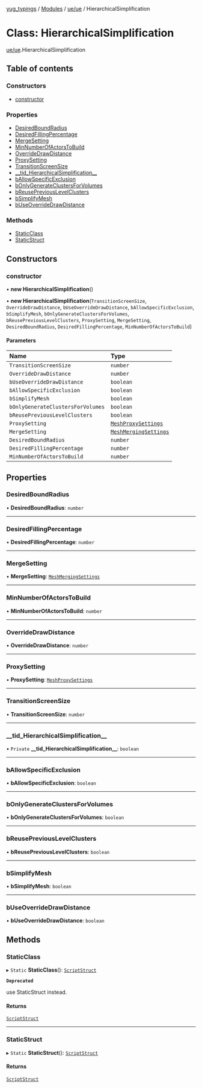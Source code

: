 [yug_typings](../README.md) / [Modules](../modules.md) / [ue/ue](../modules/ue_ue.md) / HierarchicalSimplification

# Class: HierarchicalSimplification

[ue/ue](../modules/ue_ue.md).HierarchicalSimplification

## Table of contents

### Constructors

- [constructor](ue_ue.HierarchicalSimplification.md#constructor)

### Properties

- [DesiredBoundRadius](ue_ue.HierarchicalSimplification.md#desiredboundradius)
- [DesiredFillingPercentage](ue_ue.HierarchicalSimplification.md#desiredfillingpercentage)
- [MergeSetting](ue_ue.HierarchicalSimplification.md#mergesetting)
- [MinNumberOfActorsToBuild](ue_ue.HierarchicalSimplification.md#minnumberofactorstobuild)
- [OverrideDrawDistance](ue_ue.HierarchicalSimplification.md#overridedrawdistance)
- [ProxySetting](ue_ue.HierarchicalSimplification.md#proxysetting)
- [TransitionScreenSize](ue_ue.HierarchicalSimplification.md#transitionscreensize)
- [\_\_tid\_HierarchicalSimplification\_\_](ue_ue.HierarchicalSimplification.md#__tid_hierarchicalsimplification__)
- [bAllowSpecificExclusion](ue_ue.HierarchicalSimplification.md#ballowspecificexclusion)
- [bOnlyGenerateClustersForVolumes](ue_ue.HierarchicalSimplification.md#bonlygenerateclustersforvolumes)
- [bReusePreviousLevelClusters](ue_ue.HierarchicalSimplification.md#breusepreviouslevelclusters)
- [bSimplifyMesh](ue_ue.HierarchicalSimplification.md#bsimplifymesh)
- [bUseOverrideDrawDistance](ue_ue.HierarchicalSimplification.md#buseoverridedrawdistance)

### Methods

- [StaticClass](ue_ue.HierarchicalSimplification.md#staticclass)
- [StaticStruct](ue_ue.HierarchicalSimplification.md#staticstruct)

## Constructors

### constructor

• **new HierarchicalSimplification**()

• **new HierarchicalSimplification**(`TransitionScreenSize`, `OverrideDrawDistance`, `bUseOverrideDrawDistance`, `bAllowSpecificExclusion`, `bSimplifyMesh`, `bOnlyGenerateClustersForVolumes`, `bReusePreviousLevelClusters`, `ProxySetting`, `MergeSetting`, `DesiredBoundRadius`, `DesiredFillingPercentage`, `MinNumberOfActorsToBuild`)

#### Parameters

| Name | Type |
| :------ | :------ |
| `TransitionScreenSize` | `number` |
| `OverrideDrawDistance` | `number` |
| `bUseOverrideDrawDistance` | `boolean` |
| `bAllowSpecificExclusion` | `boolean` |
| `bSimplifyMesh` | `boolean` |
| `bOnlyGenerateClustersForVolumes` | `boolean` |
| `bReusePreviousLevelClusters` | `boolean` |
| `ProxySetting` | [`MeshProxySettings`](ue_ue.MeshProxySettings.md) |
| `MergeSetting` | [`MeshMergingSettings`](ue_ue.MeshMergingSettings.md) |
| `DesiredBoundRadius` | `number` |
| `DesiredFillingPercentage` | `number` |
| `MinNumberOfActorsToBuild` | `number` |

## Properties

### DesiredBoundRadius

• **DesiredBoundRadius**: `number`

___

### DesiredFillingPercentage

• **DesiredFillingPercentage**: `number`

___

### MergeSetting

• **MergeSetting**: [`MeshMergingSettings`](ue_ue.MeshMergingSettings.md)

___

### MinNumberOfActorsToBuild

• **MinNumberOfActorsToBuild**: `number`

___

### OverrideDrawDistance

• **OverrideDrawDistance**: `number`

___

### ProxySetting

• **ProxySetting**: [`MeshProxySettings`](ue_ue.MeshProxySettings.md)

___

### TransitionScreenSize

• **TransitionScreenSize**: `number`

___

### \_\_tid\_HierarchicalSimplification\_\_

• `Private` **\_\_tid\_HierarchicalSimplification\_\_**: `boolean`

___

### bAllowSpecificExclusion

• **bAllowSpecificExclusion**: `boolean`

___

### bOnlyGenerateClustersForVolumes

• **bOnlyGenerateClustersForVolumes**: `boolean`

___

### bReusePreviousLevelClusters

• **bReusePreviousLevelClusters**: `boolean`

___

### bSimplifyMesh

• **bSimplifyMesh**: `boolean`

___

### bUseOverrideDrawDistance

• **bUseOverrideDrawDistance**: `boolean`

## Methods

### StaticClass

▸ `Static` **StaticClass**(): [`ScriptStruct`](ue_ue.ScriptStruct.md)

**`Deprecated`**

use StaticStruct instead.

#### Returns

[`ScriptStruct`](ue_ue.ScriptStruct.md)

___

### StaticStruct

▸ `Static` **StaticStruct**(): [`ScriptStruct`](ue_ue.ScriptStruct.md)

#### Returns

[`ScriptStruct`](ue_ue.ScriptStruct.md)

